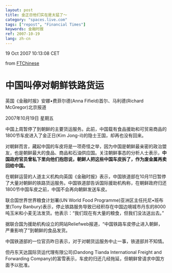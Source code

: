 ```yaml
---
layout: post
title: 金正日他们实在是太猛了～
category: "spaces.live.com"
tags: ["repost", "Financial Times"]
keywords: 金融时报
ref: 2007-10-19
lang: zh-cn
---
```


19 Oct 2007 10:13:08 CET

from [FTChinese](http://www.ftchinese.com/sc/story.jsp?id=001013239)

# 中国叫停对朝鲜铁路货运

英国《金融时报》安娜•费菲尔德(Anna Fifield)首尔、马利德(Richard McGregor)北京报道

2007年10月19日 星期五


中国上周暂停了到朝鲜的主要货运服务。此前，中国载有食品援助和可贸易商品的1800节车皮进入了金正日(Kim Jong-il)的隐士王国，却再也没有回来。

对朝鲜而言，藏起中国的车皮将是一项奇怪之举，因为中国是朝鲜最亲密的政治盟友，也是朝鲜最大的食品、商品和石油供应国。关注朝鲜事态的分析人士表示，**中国政府官员曾私下里向他们抱怨说，朝鲜人把这些中国车皮拆了，作为废金属再卖回给中国。**

在朝鲜运营的人道主义机构向英国《金融时报》表示，中国铁道部在10月11日暂停了大量对朝鲜的铁路货运服务。中国铁道部告诉国际援助机构称，在朝鲜政府归还1800节中国车皮之前，中国不会再向朝鲜发送车皮。

联合国世界世界粮食计划署(UN World Food Programme)亚洲区主任托尼•班布里(Tony Banbury)表示，停止铁路服务导致已经积存在中国边境城市丹东的8000吨玉米和小麦无法发货。他表示：“我们现在有大量的粮食，但我们没法送出去。”

据联合国为援助机构设立的网站Reliefweb报道，“中国铁路车皮停止进入朝鲜，严重影响了”到朝鲜的食品发货。

中国铁道部的一位官员昨日表示，对于对朝货运服务中止一事，铁道部并不知情。

但丹东天达国际货运代理有限公司(Dandong Tianda International Freight and Forwarding Company)的富雪表示，车皮的归还几经拖延，但朝鲜曾请求中国方面予以批准。

